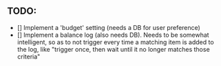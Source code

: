 ## TODO:

- [] Implement a 'budget' setting (needs a DB for user preference)
- [] Implement a balance log (also needs DB). Needs to be somewhat intelligent, so as to not trigger every time a matching item is added to the log, like "trigger once, then wait until it no longer matches those criteria"
